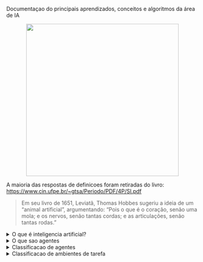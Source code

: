 Documentaçao do principais aprendizados, conceitos e algoritmos da área de IA


<p align="center">
  <img src="https://user-images.githubusercontent.com/66230142/209479583-c78228de-e5d5-4635-8cfd-7acdeef87f4c.png" width="400">
</p>

A maioria das respostas de definicoes foram retiradas do livro:\
https://www.cin.ufpe.br/~gtsa/Periodo/PDF/4P/SI.pdf

>Em seu livro de 1651, Leviatã, Thomas Hobbes sugeriu a ideia de um “animal artificial”, argumentando: “Pois o que é o coração, senão uma mola; e os nervos, senão tantas cordas; e as articulações, senão tantas rodas.”


<details>
  <summary>O que é inteligencia artificial?</summary>
    Estudo de agentes que recebem percepções do ambiente e executam acoes
</details>

<details>
  <summary>O que sao agentes</summary>
    Alguma coisa que atua em um ambiente e recebe seus estímulos, ele possui um corpo com sensores e atuadores (recebem estímulos e fornecem ações respectivamente
    <img width="343" alt="image" src="https://user-images.githubusercontent.com/66230142/209480390-2dff8040-3976-4da1-afcf-70106ffdaf0b.png">

</details>

<details>
  <summary>Classificacao de agentes</summary>
    Utilizamos o PEAS para classificar o agente, ex:
<img width="711" alt="image" src="https://user-images.githubusercontent.com/66230142/209480762-5f55a5a7-ca4f-4bfa-9a0b-5b7401b6c63f.png">\
(Performance, Environment, Actuators e Sensors)
</details>

<details>
  <summary>Classificacao de ambientes de tarefa</summary>
  As definicoes sao bem intuitivas, basicamente:

  Obervavel: Parcialmente ou completamente de acordo com se ele pode ser totalmente averiguado ou nao\
  Agentes: Quantidade de agentes envolvidos no ambiente, seja único ou multi\
  Determinístico: se for é porque de acordo com o passo x certamente y vai acontecer, estocático é classificado quando nao podemos afirmar com certeza\
  Episodico: se ele é episodico quer dizer que acoes passadas nao interferiram para oq ocorreu atualmente no ambiente enquanto os sequenciais sao causais, por exemplo uma partida de xadrez é sequencial, cada tomada de decisao influencia no que acontece na proxima rodada da partida.\
  Estatico: ambiente pode alterar? Sim? Entao é dinamico, caso contrário, estático.
  Discreto versus contínuo: normalmente diz respeito ao estado e ao tempo do ambiente, discreto quando é finito e continuo quando é infinito.
  <img width="710" alt="image" src="https://user-images.githubusercontent.com/66230142/209480964-64eef4fc-0219-454f-b044-bfd5bf5a21bb.png">

</details>
